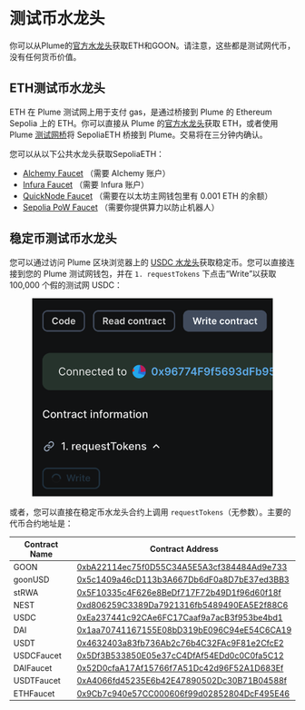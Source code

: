 # 测试币水龙头

你可以从Plume的[官方水龙头](https://faucet.plumenetwork.xyz/)获取ETH和GOON。请注意，这些都是测试网代币，没有任何货币价值。

## ETH测试币水龙头

ETH 在 Plume 测试网上用于支付 gas，是通过桥接到 Plume 的 Ethereum Sepolia 上的 ETH。你可以直接从 Plume 的[官方水龙头](https://faucet.plumenetwork.xyz/)获取 ETH，或者使用 Plume [测试网桥](https://testnet-bridge.plumenetwork.xyz/)将 SepoliaETH 桥接到 Plume。交易将在三分钟内确认。

您可以从以下公共水龙头获取SepoliaETH：

* [Alchemy Faucet](https://sepoliafaucet.com/) （需要 Alchemy 账户）
* [Infura Faucet](https://www.infura.io/faucet/sepolia) （需要 Infura 账户）
* [QuickNode Faucet](https://faucet.quicknode.com/ethereum/sepolia) （需要在以太坊主网钱包里有 0.001 ETH 的余额）
* [Sepolia PoW Faucet](https://sepolia-faucet.pk910.de/) （需要你提供算力以防止机器人）

## 稳定币测试币水龙头

您可以通过访问 Plume 区块浏览器上的 [USDC 水龙头](https://plume-testnet.explorer.caldera.xyz/address/0x5Df3B533850E05e37cC4DfAf54EDd0c0C0fa5C12?tab=write\_contract)获取稳定币。您可以直接连接到您的 Plume 测试网钱包，并在 `1. requestTokens` 下点击“Write”以获取 100,000 个假的测试网 USDC：

<figure><img src="../.gitbook/assets/image (4).png" alt=""><figcaption></figcaption></figure>

或者，您可以直接在稳定币水龙头合约上调用 `requestTokens`（无参数）。主要的代币合约地址是：

| Contract Name | Contract Address                                                                                                                                        |
| ------------- | ------------------------------------------------------------------------------------------------------------------------------------------------------- |
| GOON          | [0xbA22114ec75f0D55C34A5E5A3cf384484Ad9e733](https://testnet-explorer.plumenetwork.xyz/token/0xbA22114ec75f0D55C34A5E5A3cf384484Ad9e733)                |
| goonUSD       | [0x5c1409a46cD113b3A667Db6dF0a8D7bE37ed3BB3](https://testnet-explorer.plumenetwork.xyz/token/0x5c1409a46cD113b3A667Db6dF0a8D7bE37ed3BB3)                |
| stRWA         | [0x5F10335c4F626e8BeDf717F72b49D1f96d60f18f](https://testnet-explorer.plumenetwork.xyz/address/0x5F10335c4F626e8BeDf717F72b49D1f96d60f18f)              |
| NEST          | [0xd806259C3389Da7921316fb5489490EA5E2f88C6](https://testnet-explorer.plumenetwork.xyz/token/0xd806259C3389Da7921316fb5489490EA5E2f88C6)                |
| USDC          | [0xEa237441c92CAe6FC17Caaf9a7acB3f953be4bd1](https://testnet-explorer.plumenetwork.xyz/token/0xEa237441c92CAe6FC17Caaf9a7acB3f953be4bd1)                |
| DAI           | [0x1aa70741167155E08bD319bE096C94eE54C6CA19](https://testnet-explorer.plumenetwork.xyz/token/0x1aa70741167155E08bD319bE096C94eE54C6CA19)                |
| USDT          | [0x4632403a83fb736Ab2c76b4C32FAc9F81e2CfcE2](https://testnet-explorer.plumenetwork.xyz/token/0x4632403a83fb736Ab2c76b4C32FAc9F81e2CfcE2)                |
| USDCFaucet    | [0x5Df3B533850E05e37cC4DfAf54EDd0c0C0fa5C12](https://testnet-explorer.plumenetwork.xyz/address/0x5Df3B533850E05e37cC4DfAf54EDd0c0C0fa5C12)              |
| DAIFaucet     | [0x52D0cfaA17Af15766f7A51Dc42d96F52A1D683Ef](https://testnet-explorer.plumenetwork.xyz/address/0x52D0cfaA17Af15766f7A51Dc42d96F52A1D683Ef)              |
| USDTFaucet    | [0xA4066fd45235E6b42E47890502Dc30B71B04588f](https://testnet-explorer.plumenetwork.xyz/address/0xA4066fd45235E6b42E47890502Dc30B71B04588f)              |
| ETHFaucet     | [0x9Cb7c940e57CC000606f99d02852804DcF495E46](https://testnet-explorer.plumenetwork.xyz/address/0x9Cb7c940e57CC000606f99d02852804DcF495E46?tab=contract) |
